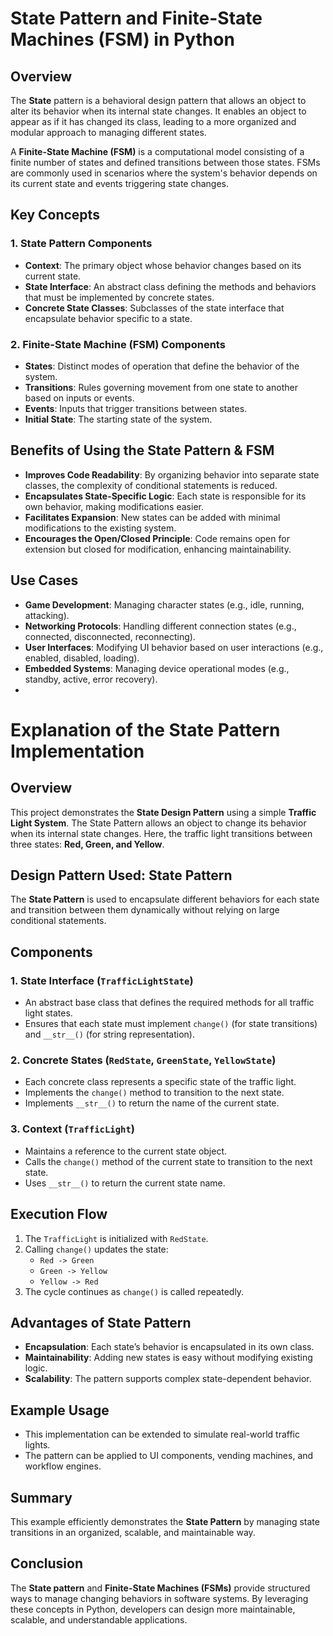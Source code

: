 # State Pattern and Finite-State Machines (FSM) in Python

## Overview
The **State** pattern is a behavioral design pattern that allows an object to alter its behavior when its internal state changes. It enables an object to appear as if it has changed its class, leading to a more organized and modular approach to managing different states.

A **Finite-State Machine (FSM)** is a computational model consisting of a finite number of states and defined transitions between those states. FSMs are commonly used in scenarios where the system's behavior depends on its current state and events triggering state changes.

## Key Concepts
### 1. **State Pattern Components**
- **Context**: The primary object whose behavior changes based on its current state.
- **State Interface**: An abstract class defining the methods and behaviors that must be implemented by concrete states.
- **Concrete State Classes**: Subclasses of the state interface that encapsulate behavior specific to a state.

### 2. **Finite-State Machine (FSM) Components**
- **States**: Distinct modes of operation that define the behavior of the system.
- **Transitions**: Rules governing movement from one state to another based on inputs or events.
- **Events**: Inputs that trigger transitions between states.
- **Initial State**: The starting state of the system.

## Benefits of Using the State Pattern & FSM
- **Improves Code Readability**: By organizing behavior into separate state classes, the complexity of conditional statements is reduced.
- **Encapsulates State-Specific Logic**: Each state is responsible for its own behavior, making modifications easier.
- **Facilitates Expansion**: New states can be added with minimal modifications to the existing system.
- **Encourages the Open/Closed Principle**: Code remains open for extension but closed for modification, enhancing maintainability.

## Use Cases
- **Game Development**: Managing character states (e.g., idle, running, attacking).
- **Networking Protocols**: Handling different connection states (e.g., connected, disconnected, reconnecting).
- **User Interfaces**: Modifying UI behavior based on user interactions (e.g., enabled, disabled, loading).
- **Embedded Systems**: Managing device operational modes (e.g., standby, active, error recovery).
- 
# Explanation of the State Pattern Implementation

## Overview
This project demonstrates the **State Design Pattern** using a simple **Traffic Light System**. The State Pattern allows an object to change its behavior when its internal state changes. Here, the traffic light transitions between three states: **Red, Green, and Yellow**.

## Design Pattern Used: State Pattern
The **State Pattern** is used to encapsulate different behaviors for each state and transition between them dynamically without relying on large conditional statements.

## Components

### 1. **State Interface (`TrafficLightState`)**
   - An abstract base class that defines the required methods for all traffic light states.
   - Ensures that each state must implement `change()` (for state transitions) and `__str__()` (for string representation).

### 2. **Concrete States (`RedState`, `GreenState`, `YellowState`)**
   - Each concrete class represents a specific state of the traffic light.
   - Implements the `change()` method to transition to the next state.
   - Implements `__str__()` to return the name of the current state.

### 3. **Context (`TrafficLight`)**
   - Maintains a reference to the current state object.
   - Calls the `change()` method of the current state to transition to the next state.
   - Uses `__str__()` to return the current state name.

## Execution Flow
1. The `TrafficLight` is initialized with `RedState`.
2. Calling `change()` updates the state:
   - `Red -> Green`
   - `Green -> Yellow`
   - `Yellow -> Red`
3. The cycle continues as `change()` is called repeatedly.

## Advantages of State Pattern
- **Encapsulation**: Each state’s behavior is encapsulated in its own class.
- **Maintainability**: Adding new states is easy without modifying existing logic.
- **Scalability**: The pattern supports complex state-dependent behavior.

## Example Usage
- This implementation can be extended to simulate real-world traffic lights.
- The pattern can be applied to UI components, vending machines, and workflow engines.

## Summary
This example efficiently demonstrates the **State Pattern** by managing state transitions in an organized, scalable, and maintainable way.


## Conclusion
The **State pattern** and **Finite-State Machines (FSMs)** provide structured ways to manage changing behaviors in software systems. By leveraging these concepts in Python, developers can design more maintainable, scalable, and understandable applications.

